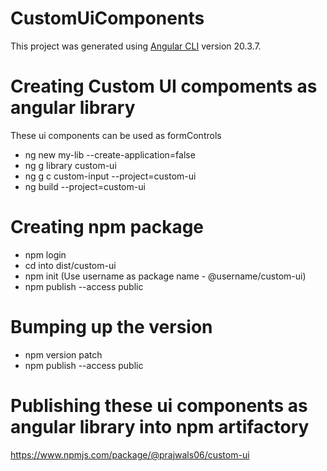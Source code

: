# CustomUiComponents

This project was generated using [Angular CLI](https://github.com/angular/angular-cli) version 20.3.7.

# Creating Custom UI compoments as angular library
 These ui components can be used as formControls
 
* ng new my-lib --create-application=false
* ng g library custom-ui
* ng g c custom-input --project=custom-ui
* ng build --project=custom-ui

 # Creating npm package

 * npm login
 * cd into dist/custom-ui
 * npm init (Use username as package name - @username/custom-ui)
 * npm publish --access public

 # Bumping up the version
 * npm version patch
 * npm publish --access public

 # Publishing these ui components as angular library into npm artifactory
 https://www.npmjs.com/package/@prajwals06/custom-ui
